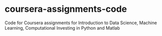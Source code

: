 # coursera-assignments-code
Code for Coursera assignments for Introduction to Data Science, Machine Learning, Computational Investing in Python and Matlab
